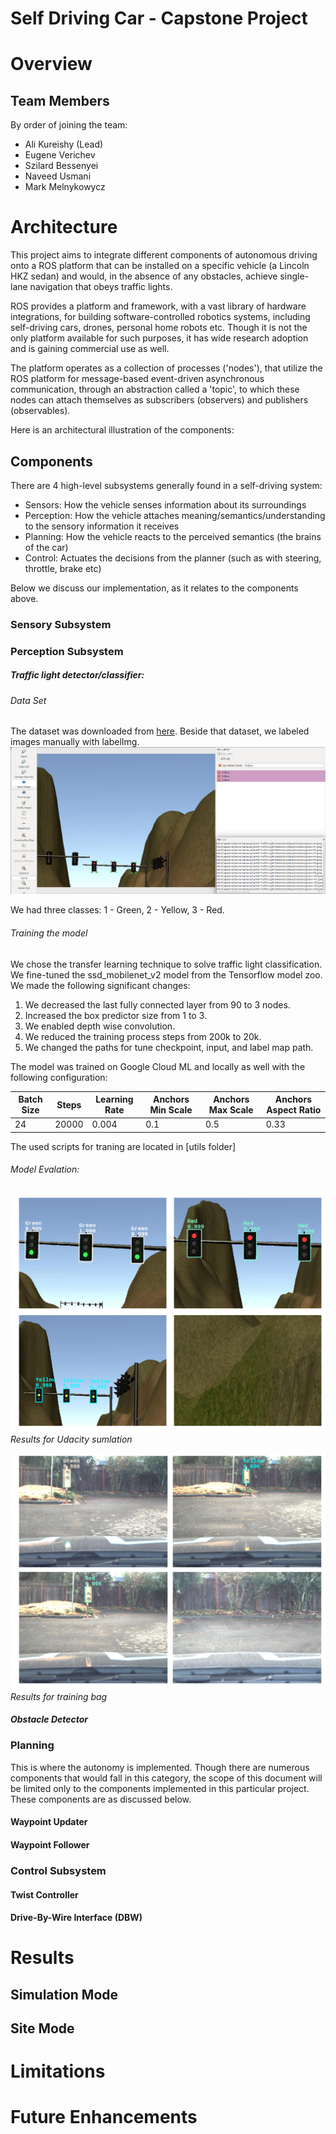 # Self Driving Car - Capstone Project



# Overview

## Team Members

By order of joining the team:
- Ali Kureishy (Lead)
- Eugene Verichev
- Szilard Bessenyei
- Naveed Usmani
- Mark Melnykowycz


# Architecture

This project aims to integrate different components of autonomous driving onto a ROS platform that can be installed on a specific vehicle (a Lincoln HKZ sedan) and would, in the absence of any obstacles, achieve single-lane navigation that obeys traffic lights.

ROS provides a platform and framework, with a vast library of hardware integrations, for building software-controlled robotics systems, including self-driving cars, drones, personal home robots etc. Though it is not the only platform available for such purposes, it has wide research adoption and is gaining commercial use as well.

The platform operates as a collection of processes ('nodes'), that utilize the ROS platform for message-based event-driven asynchronous communication, through an abstraction called a 'topic', to which these nodes can attach themselves as subscribers (observers) and publishers (observables).

Here is an architectural illustration of the components:


## Components

There are 4 high-level subsystems generally found in a self-driving system:
- Sensors: How the vehicle senses information about its surroundings
- Perception: How the vehicle attaches meaning/semantics/understanding to the sensory information it receives
- Planning: How the vehicle reacts to the perceived semantics (the brains of the car)
- Control: Actuates the decisions from the planner (such as with steering, throttle, brake etc) 

Below we discuss our implementation, as it relates to the components above.

### Sensory Subsystem

### Perception Subsystem

##### Traffic light detector/classifier: 

###### Data Set

The dataset was downloaded from [here](dataset_link). Beside that dataset, we labeled images manually with labelImg.
![labelImg](imgs/labeling.png)

We had three classes: 1 - Green, 2 - Yellow, 3 - Red.

###### Training the model
We chose the transfer learning technique to solve traffic light classification. We fine-tuned the ssd_mobilenet_v2 model from the Tensorflow model zoo. We made the following significant changes:
1. We decreased the last fully connected layer from 90 to 3 nodes.
2. Increased the box predictor size from 1 to 3.
3. We enabled depth wise convolution.
4. We reduced the training process steps from 200k to 20k.
5.  We changed the paths for tune checkpoint, input, and label map path.

The model was trained on Google Cloud ML and locally as well with the following configuration:

|Batch Size |Steps |Learning Rate |Anchors Min Scale |Anchors Max Scale |Anchors Aspect Ratio |
|---	    |---   |---	          |---	             |---	            |---                  |
|24         |20000 |0.004         |0.1               |0.5               |0.33                 |

The used scripts for traning are located in [utils folder]

###### Model Evalation:

![Simulation results](imgs/combine_sim.jpg)
*Results for Udacity sumlation*

![Training bag results](imgs/combine_valid.jpg)
*Results for training bag*

##### Obstacle Detector

<TBD>

### Planning

This is where the autonomy is implemented. Though there are numerous components that would fall in this category, the scope of this document will be limited only to the components implemented in this particular project. These components are as discussed below.

#### Waypoint Updater

#### Waypoint Follower


### Control Subsystem

#### Twist Controller

#### Drive-By-Wire Interface (DBW)



# Results

## Simulation Mode

## Site Mode

# Limitations

# Future Enhancements

